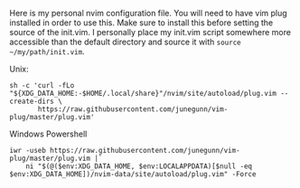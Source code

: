 
Here is my personal nvim configuration file. You will need to have vim plug installed
in order to use this. Make sure to install this before setting the source of the
init.vim. I personally place my init.vim script somewhere more accessible than
the default directory and source it with `source ~/my/path/init.vim`.

Unix:
```
sh -c 'curl -fLo "${XDG_DATA_HOME:-$HOME/.local/share}"/nvim/site/autoload/plug.vim --create-dirs \
       https://raw.githubusercontent.com/junegunn/vim-plug/master/plug.vim'
```

Windows Powershell
```
iwr -useb https://raw.githubusercontent.com/junegunn/vim-plug/master/plug.vim |`
    ni "$(@($env:XDG_DATA_HOME, $env:LOCALAPPDATA)[$null -eq $env:XDG_DATA_HOME])/nvim-data/site/autoload/plug.vim" -Force
```


